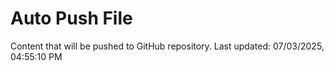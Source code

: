 # Auto Push File

Content that will be pushed to GitHub repository.
Last updated: 07/03/2025, 04:55:10 PM